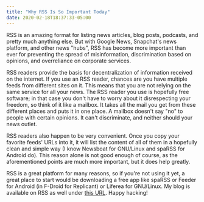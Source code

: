 ```yaml
---
title: "Why RSS Is So Important Today"
date: 2020-02-18T18:37:33-05:00
---
```


RSS is an amazing format for listing news articles, blog posts,
podcasts, and pretty much anything else. But with Google News,
Snapchat's news platform, and other news "hubs", RSS has become more
important than ever for preventing the spread of misinformation,
discrimination based on opinions, and overreliance on corporate
services.

RSS readers provide the basis for decentralization of information
received on the internet. If you use an RSS reader, chances are you
have multiple feeds from different sites on it. This means that you
are not relying on the same service for all your news. The RSS
reader you use is hopefully free software; in that case you don't have
to worry about it disrespecting your freedom, so think of it like a
mailbox. It takes all the mail you get from these different places and
puts it in one place. A mailbox doesn't say "no" to people with
certain opinions. It can't discriminate, and neither should your news
outlet.

RSS readers also happen to be very convenient. Once you copy your
favorite feeds' URLs into it, it will list the content of all of them
in a hopefully clean and simple way (I know Newsboat for GNU/Linux and
spaRSS for Android do). This reason alone is not good enough of
course, as the aforementioned points are much more important, but it
does help greatly.

RSS is a great platform for many reasons, so if you're not using it
yet, a great place to start would be downloading a free app like
spaRSS or Feeder for Android (in F-Droid for Replicant) or Liferea
for GNU/Linux. My blog is available on RSS as well under
[this URL](https://benoneill.xyz/posts/index.xml). Happy hacking!

